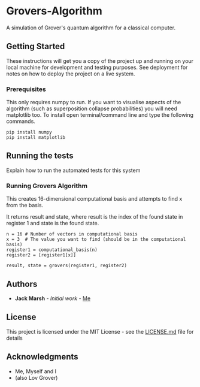 # Grovers-Algorithm
A simulation of Grover's quantum algorithm for a classical computer.

## Getting Started

These instructions will get you a copy of the project up and running on your local machine for development and testing purposes. See deployment for notes on how to deploy the project on a live system.

### Prerequisites

This only requires numpy to run. If you want to visualise aspects of the algorithm (such as superposition collapse probabilities) you will need matplotlib too. To install open terminal/command line and type the following commands.

```
pip install numpy
pip install matplotlib
```

## Running the tests

Explain how to run the automated tests for this system

### Running Grovers Algorithm

This creates 16-dimensional computational basis and attempts to find x from the basis.

It returns result and state, where result is the index of the found state in register 1 and state is the found state.

```
n = 16 # Number of vectors in computational basis
x = 3  # The value you want to find (should be in the computational basis)
register1 = computational_basis(n)
register2 = [register1[x]]

result, state = grovers(register1, register2)
```

## Authors

* **Jack Marsh** - *Initial work* - [Me](https://github.com/jackmarsh)

## License

This project is licensed under the MIT License - see the [LICENSE.md](LICENSE.md) file for details

## Acknowledgments

* Me, Myself and I
* (also Lov Grover)
